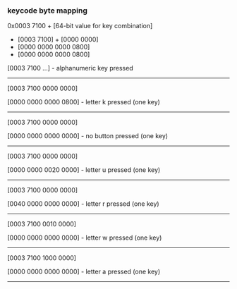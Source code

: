 ### keycode byte mapping
0x0003 7100 + [64-bit value for key combination]
- [0003 7100] + [0000 0000]
- [0000 0000 0000 0800]
- [0000 0000 0000 0800]

[0003 7100 ...] - alphanumeric key pressed

---

[0003 7100 0000 0000] 

[0000 0000 0000 0800] - letter k pressed (one key)

---

[0003 7100 0000 0000] 

[0000 0000 0000 0000] - no button pressed (one key)

---

[0003 7100 0000 0000] 

[0000 0000 0020 0000] - letter u pressed (one key)

---

[0003 7100 0000 0000] 

[0040 0000 0000 0000] - letter r pressed (one key)

---

[0003 7100 0010 0000] 

[0000 0000 0000 0000] - letter w pressed (one key)

---

[0003 7100 1000 0000] 

[0000 0000 0000 0000] - letter a pressed (one key)

---